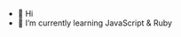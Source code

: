 - 👋 Hi
- 🌱 I’m currently learning JavaScript & Ruby


<!---
cloudyday5/cloudyday5 is a ✨ special ✨ repository because its `README.md` (this file) appears on your GitHub profile.
You can click the Preview link to take a look at your changes.
--->
